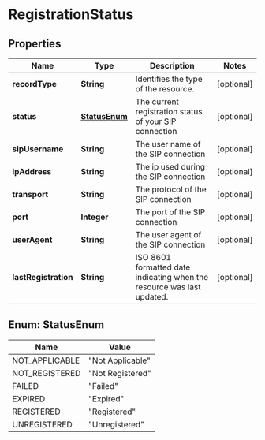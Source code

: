 

# RegistrationStatus


## Properties

| Name | Type | Description | Notes |
|------------ | ------------- | ------------- | -------------|
|**recordType** | **String** | Identifies the type of the resource. |  [optional] |
|**status** | [**StatusEnum**](#StatusEnum) | The current registration status of your SIP connection |  [optional] |
|**sipUsername** | **String** | The user name of the SIP connection |  [optional] |
|**ipAddress** | **String** | The ip used during the SIP connection |  [optional] |
|**transport** | **String** | The protocol of the SIP connection |  [optional] |
|**port** | **Integer** | The port of the SIP connection |  [optional] |
|**userAgent** | **String** | The user agent of the SIP connection |  [optional] |
|**lastRegistration** | **String** | ISO 8601 formatted date indicating when the resource was last updated. |  [optional] |



## Enum: StatusEnum

| Name | Value |
|---- | -----|
| NOT_APPLICABLE | &quot;Not Applicable&quot; |
| NOT_REGISTERED | &quot;Not Registered&quot; |
| FAILED | &quot;Failed&quot; |
| EXPIRED | &quot;Expired&quot; |
| REGISTERED | &quot;Registered&quot; |
| UNREGISTERED | &quot;Unregistered&quot; |



